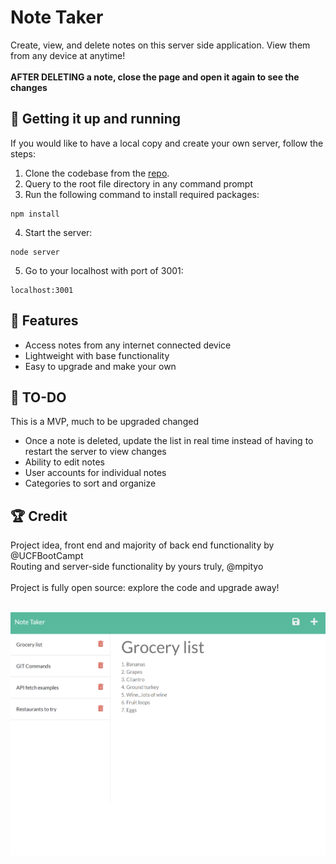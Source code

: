 # Note Taker
Create, view, and delete notes on this server side application. View them from any device at anytime!
<br><br>
**AFTER DELETING a note, close the page and open it again to see the changes**

## 🚚 Getting it up and running
If you would like to have a local copy and create your own server, follow the steps:
1. Clone the codebase from the [repo](https://github.com/mpityo/Note-Taker).
2. Query to the root file directory in any command prompt
3. Run the following command to install required packages:
```
npm install
```
4. Start the server:
```
node server
```
5. Go to your <heavy>localhost</heavy> with port of <heavy>3001</heavy>:
```
localhost:3001
```

## :memo: Features
 - Access notes from any internet connected device
 - Lightweight with base functionality
 - Easy to upgrade and make your own

 ## 🚧 TO-DO
 This is a MVP, much to be upgraded changed
 - Once a note is deleted, update the list in real time instead of having to restart the server to view changes
 - Ability to edit notes
 - User accounts for individual notes
 - Categories to sort and organize
 
## :trophy: Credit
Project idea, front end and majority of back end functionality by @UCFBootCampt
<br>
Routing and server-side  functionality by yours truly, @mpityo
<br>
<br>
Project is fully open source: explore the code and upgrade away!
<br>
<br>

![A page with a list of 5 note titles on left column and current note on the right column](./public/assets/images/final_screen.png "Final page consumer look")
